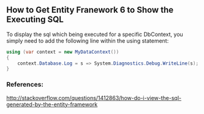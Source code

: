 ## How to Get Entity Franework 6 to Show the Executing SQL

To display the sql which being executed for a specific DbContext, you simply need to add the following line within the using statement:

``` C#
using (var context = new MyDataContext())
{
    context.Database.Log = s => System.Diagnostics.Debug.WriteLine(s);
}
```

### References:

http://stackoverflow.com/questions/1412863/how-do-i-view-the-sql-generated-by-the-entity-framework

